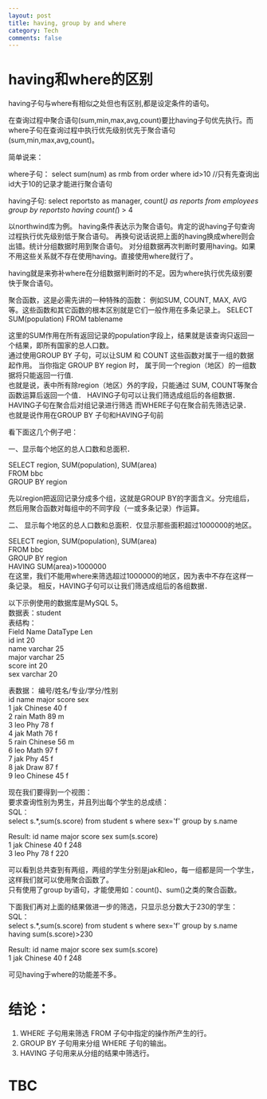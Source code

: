 ```yaml
---
layout: post
title: having, group by and where
category: Tech
comments: false
---
```


# having和where的区别
having子句与where有相似之处但也有区别,都是设定条件的语句。 

在查询过程中聚合语句(sum,min,max,avg,count)要比having子句优先执行。而where子句在查询过程中执行优先级别优先于聚合语句(sum,min,max,avg,count)。

简单说来：

where子句：
select sum(num) as rmb from order where id>10 //只有先查询出id大于10的记录才能进行聚合语句


having子句:
select reportsto as manager, count(*) as reports from employees
group by reportsto having count(*) > 4

以northwind库为例。
having条件表达示为聚合语句。肯定的说having子句查询过程执行优先级别低于聚合语句。
再换句说话说把上面的having换成where则会出错。统计分组数据时用到聚合语句。
对分组数据再次判断时要用having。如果不用这些关系就不存在使用having。直接使用where就行了。

having就是来弥补where在分组数据判断时的不足。因为where执行优先级别要快于聚合语句。


聚合函数，这是必需先讲的一种特殊的函数：
例如SUM, COUNT, MAX, AVG等。这些函数和其它函数的根本区别就是它们一般作用在多条记录上。
SELECT SUM(population) FROM tablename

这里的SUM作用在所有返回记录的population字段上，结果就是该查询只返回一个结果，即所有国家的总人口数。   
通过使用GROUP BY 子句，可以让SUM 和 COUNT 这些函数对属于一组的数据起作用。
当你指定 GROUP BY region 时， 属于同一个region（地区）的一组数据将只能返回一行值.  
也就是说，表中所有除region（地区）外的字段，只能通过 SUM, COUNT等聚合函数运算后返回一个值．
HAVING子句可以让我们筛选成组后的各组数据．
HAVING子句在聚合后对组记录进行筛选
而WHERE子句在聚合前先筛选记录．  
也就是说作用在GROUP BY 子句和HAVING子句前

看下面这几个例子吧：

一、显示每个地区的总人口数和总面积．

SELECT region, SUM(population), SUM(area)   
FROM bbc  
GROUP BY region

先以region把返回记录分成多个组，这就是GROUP BY的字面含义。分完组后，然后用聚合函数对每组中的不同字段（一或多条记录）作运算。

二、 显示每个地区的总人口数和总面积．仅显示那些面积超过1000000的地区。  

SELECT region, SUM(population), SUM(area)  
FROM bbc  
GROUP BY region  
HAVING SUM(area)>1000000  
在这里，我们不能用where来筛选超过1000000的地区，因为表中不存在这样一条记录。
相反，HAVING子句可以让我们筛选成组后的各组数据．

 

以下示例使用的数据库是MySQL 5。  
数据表：student  
表结构：  
Field Name DataType Len  
id                int           20  
name           varchar    25  
major           varchar    25  
score           int           20  
sex              varchar    20  

表数据：
编号/姓名/专业/学分/性别  
id   name major     score sex  
1    jak    Chinese    40    f  
2    rain    Math        89    m  
3    leo    Phy          78    f  
4    jak    Math         76    f  
5    rain    Chinese   56    m  
6    leo    Math         97    f  
7    jak    Phy          45    f  
8    jak    Draw         87    f  
9    leo    Chinese    45    f  

现在我们要得到一个视图：  
要求查询性别为男生，并且列出每个学生的总成绩：  
SQL：  
select s.*,sum(s.score) from student s where sex='f' group by s.name

Result:
id   name major     score sex sum(s.score)  
1    jak    Chinese    40    f       248  
3    leo    Phy         78     f       220  

可以看到总共查到有两组，两组的学生分别是jak和leo，每一组都是同一个学生，这样我们就可以使用聚合函数了。  
只有使用了group by语句，才能使用如：count()、sum()之类的聚合函数。

下面我们再对上面的结果做进一步的筛选，只显示总分数大于230的学生：  
SQL：  
select s.*,sum(s.score) from student s where sex='f' group by s.name having sum(s.score)>230

Result:
id   name major     score       sex   sum(s.score)  
1    jak    Chinese    40          f       248

可见having于where的功能差不多。

# 结论：
1. WHERE 子句用来筛选 FROM 子句中指定的操作所产生的行。  
2. GROUP BY 子句用来分组 WHERE 子句的输出。  
3. HAVING 子句用来从分组的结果中筛选行。  

# TBC
